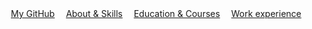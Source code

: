 <html>
    <head>
        <meta charset="UTF-8">
        <style>
            a {
                margin: 7px;
            }
        </style>
    </head>
    <body>
        <a href="https://github.com/LozhkinIurii">My GitHub</a>
        <a href="./about.html">About & Skills</a>
        <a href="./education.html">Education & Courses</a>
        <a href="./workexperience.html">Work experience</a>
    </body>
</html>